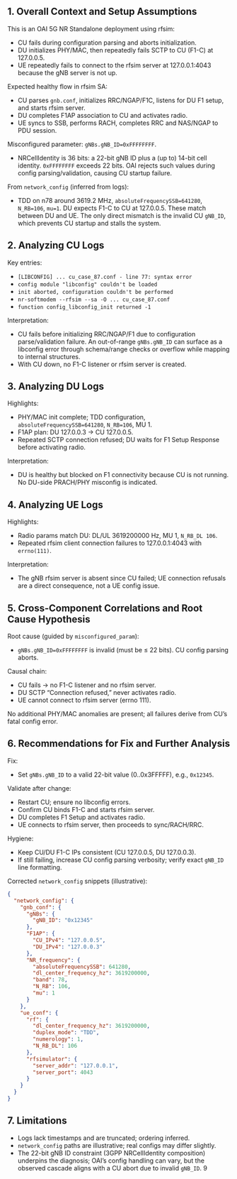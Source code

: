 ## 1. Overall Context and Setup Assumptions
This is an OAI 5G NR Standalone deployment using rfsim:
- CU fails during configuration parsing and aborts initialization.
- DU initializes PHY/MAC, then repeatedly fails SCTP to CU (F1-C) at 127.0.0.5.
- UE repeatedly fails to connect to the rfsim server at 127.0.0.1:4043 because the gNB server is not up.

Expected healthy flow in rfsim SA:
- CU parses `gnb.conf`, initializes RRC/NGAP/F1C, listens for DU F1 setup, and starts rfsim server.
- DU completes F1AP association to CU and activates radio.
- UE syncs to SSB, performs RACH, completes RRC and NAS/NGAP to PDU session.

Misconfigured parameter: `gNBs.gNB_ID=0xFFFFFFFF`.
- NRCellIdentity is 36 bits: a 22-bit gNB ID plus a (up to) 14-bit cell identity. `0xFFFFFFFF` exceeds 22 bits. OAI rejects such values during config parsing/validation, causing CU startup failure.

From `network_config` (inferred from logs):
- TDD on n78 around 3619.2 MHz, `absoluteFrequencySSB=641280`, `N_RB=106`, `mu=1`. DU expects F1-C to CU at 127.0.0.5. These match between DU and UE. The only direct mismatch is the invalid CU `gNB_ID`, which prevents CU startup and stalls the system.

## 2. Analyzing CU Logs
Key entries:
- `[LIBCONFIG] ... cu_case_87.conf - line 77: syntax error`
- `config module "libconfig" couldn't be loaded`
- `init aborted, configuration couldn't be performed`
- `nr-softmodem --rfsim --sa -O ... cu_case_87.conf`
- `function config_libconfig_init returned -1`

Interpretation:
- CU fails before initializing RRC/NGAP/F1 due to configuration parse/validation failure. An out-of-range `gNBs.gNB_ID` can surface as a libconfig error through schema/range checks or overflow while mapping to internal structures.
- With CU down, no F1-C listener or rfsim server is created.

## 3. Analyzing DU Logs
Highlights:
- PHY/MAC init complete; TDD configuration, `absoluteFrequencySSB=641280`, `N_RB=106`, MU 1.
- F1AP plan: DU 127.0.0.3 → CU 127.0.0.5.
- Repeated SCTP connection refused; DU waits for F1 Setup Response before activating radio.

Interpretation:
- DU is healthy but blocked on F1 connectivity because CU is not running. No DU-side PRACH/PHY misconfig is indicated.

## 4. Analyzing UE Logs
Highlights:
- Radio params match DU: DL/UL 3619200000 Hz, MU 1, `N_RB_DL 106`.
- Repeated rfsim client connection failures to 127.0.0.1:4043 with `errno(111)`.

Interpretation:
- The gNB rfsim server is absent since CU failed; UE connection refusals are a direct consequence, not a UE config issue.

## 5. Cross-Component Correlations and Root Cause Hypothesis
Root cause (guided by `misconfigured_param`):
- `gNBs.gNB_ID=0xFFFFFFFF` is invalid (must be ≤ 22 bits). CU config parsing aborts. 

Causal chain:
- CU fails → no F1-C listener and no rfsim server.
- DU SCTP “Connection refused,” never activates radio.
- UE cannot connect to rfsim server (errno 111).

No additional PHY/MAC anomalies are present; all failures derive from CU’s fatal config error.

## 6. Recommendations for Fix and Further Analysis
Fix:
- Set `gNBs.gNB_ID` to a valid 22-bit value (0..0x3FFFFF), e.g., `0x12345`.

Validate after change:
- Restart CU; ensure no libconfig errors.
- Confirm CU binds F1-C and starts rfsim server.
- DU completes F1 Setup and activates radio.
- UE connects to rfsim server, then proceeds to sync/RACH/RRC.

Hygiene:
- Keep CU/DU F1-C IPs consistent (CU 127.0.0.5, DU 127.0.0.3).
- If still failing, increase CU config parsing verbosity; verify exact `gNB_ID` line formatting.

Corrected `network_config` snippets (illustrative):

```json
{
  "network_config": {
    "gnb_conf": {
      "gNBs": {
        "gNB_ID": "0x12345"
      },
      "F1AP": {
        "CU_IPv4": "127.0.0.5",
        "DU_IPv4": "127.0.0.3"
      },
      "NR_frequency": {
        "absoluteFrequencySSB": 641280,
        "dl_center_frequency_hz": 3619200000,
        "band": 78,
        "N_RB": 106,
        "mu": 1
      }
    },
    "ue_conf": {
      "rf": {
        "dl_center_frequency_hz": 3619200000,
        "duplex_mode": "TDD",
        "numerology": 1,
        "N_RB_DL": 106
      },
      "rfsimulator": {
        "server_addr": "127.0.0.1",
        "server_port": 4043
      }
    }
  }
}
```

## 7. Limitations
- Logs lack timestamps and are truncated; ordering inferred.
- `network_config` paths are illustrative; real configs may differ slightly.
- The 22-bit gNB ID constraint (3GPP NRCellIdentity composition) underpins the diagnosis; OAI’s config handling can vary, but the observed cascade aligns with a CU abort due to invalid `gNB_ID`.
9